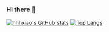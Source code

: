 ### Hi there 👋
[![hhhxiao's GitHub stats](https://github-readme-stats.vercel.app/api?username=hhhxiao)](https://github.com/anuraghazra/github-readme-stats)
[![Top Langs](https://github-readme-stats.vercel.app/api/top-langs/?langs_count=4&username=hhhxiao&exclude_repo=bec,tr-wiki,hhhxiao.github.io,mcdata)](https://github.com/anuraghazra/github-readme-stats)


<!--
**hhhxiao/hhhxiao** is a ✨ _special_ ✨ repository because its `README.md` (this file) appears on your GitHub profile.

Here are some ideas to get you started:

- 🔭 I’m currently working on ...
- 🌱 I’m currently learning ...
- 👯 I’m looking to collaborate on ...
- 🤔 I’m looking for help with ...
- 💬 Ask me about ...
- 📫 How to reach me: ...
- 😄 Pronouns: ...
- ⚡ Fun fact: ...
-->
